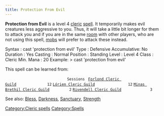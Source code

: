 ```yaml
---
title: Protection From Evil
---
```


**Protection from Evil** is a level 4 [cleric](cleric "wikilink")
[spell](spell "wikilink"). It temporarily makes evil creatures less
aggressive to you. Thus, it will take a little bit longer for them to
attack you and if you are in the same [room](room "wikilink") with other
players, who are not using this spell, [mobs](mob "wikilink") will
prefer to attack these instead.

Syntax : cast 'protection from evil' Type : Defensive Accumulative: No
Duration : Yes Casting : Normal Position : Standing Level : Level 4
Class : Cleric Min. Mana : 20 Example: \> cast 'protection from evil'

This spell can be learned from:

`                            Sessions `
[`Forlond Cleric Guild`](Forlond_Cleric_Guild "wikilink")`              12`
[`Lórien Cleric Guild`](Lórien_Cleric_Guild "wikilink")`               12`
[`Minas Brethil Cleric Guild`](Minas_Brethil_Cleric_Guild "wikilink")`         2`
[`Rivendell Cleric Guild`](Rivendell_Cleric_Guild "wikilink")`             3`

See also: [Bless](Bless "wikilink"), [Darkness](Darkness "wikilink"),
[Sanctuary](Sanctuary "wikilink"), [Strength](Strength_Spell "wikilink")

[Category:Cleric spells](Category:Cleric_spells "wikilink")
[Category:Spells](Category:Spells "wikilink")